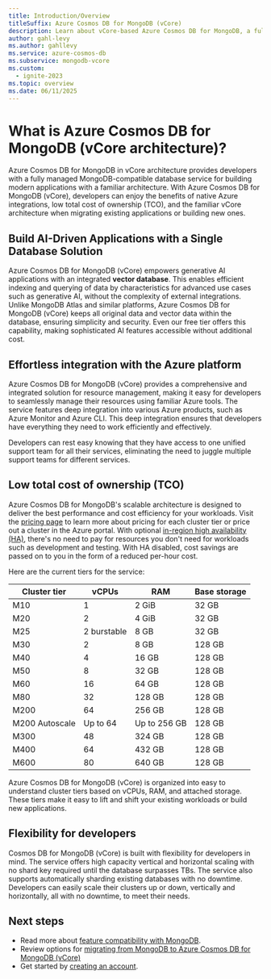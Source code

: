 ```yaml
---
title: Introduction/Overview
titleSuffix: Azure Cosmos DB for MongoDB (vCore)
description: Learn about vCore-based Azure Cosmos DB for MongoDB, a fully managed MongoDB-compatible database for building modern applications with a familiar architecture.
author: gahl-levy
ms.author: gahllevy
ms.service: azure-cosmos-db
ms.subservice: mongodb-vcore
ms.custom:
  - ignite-2023
ms.topic: overview
ms.date: 06/11/2025
---
```


# What is Azure Cosmos DB for MongoDB (vCore architecture)?

Azure Cosmos DB for MongoDB in vCore architecture provides developers with a fully managed MongoDB-compatible database service for building modern applications with a familiar architecture. With Azure Cosmos DB for MongoDB (vCore), developers can enjoy the benefits of native Azure integrations, low total cost of ownership (TCO), and the familiar vCore architecture when migrating existing applications or building new ones.

## Build AI-Driven Applications with a Single Database Solution

Azure Cosmos DB for MongoDB (vCore) empowers generative AI applications with an integrated **vector database**. This enables efficient indexing and querying of data by characteristics for advanced use cases such as generative AI, without the complexity of external integrations. Unlike MongoDB Atlas and similar platforms, Azure Cosmos DB for MongoDB (vCore) keeps all original data and vector data within the database, ensuring simplicity and security. Even our free tier offers this capability, making sophisticated AI features accessible without additional cost.


## Effortless integration with the Azure platform

Azure Cosmos DB for MongoDB (vCore) provides a comprehensive and integrated solution for resource management, making it easy for developers to seamlessly manage their resources using familiar Azure tools. The service features deep integration into various Azure products, such as Azure Monitor and Azure CLI. This deep integration ensures that developers have everything they need to work efficiently and effectively.

Developers can rest easy knowing that they have access to one unified support team for all their services, eliminating the need to juggle multiple support teams for different services.

## Low total cost of ownership (TCO)

Azure Cosmos DB for MongoDB's scalable architecture is designed to deliver the best performance and cost efficiency for your workloads. Visit the [pricing page](https://azure.microsoft.com/pricing/details/cosmos-db/) to learn more about pricing for each cluster tier or price out a cluster in the Azure portal. With optional [in-region high availability (HA)](./high-availability.md), there's no need to pay for resources you don't need for workloads such as development and testing. With HA disabled, cost savings are passed on to you in the form of a reduced per-hour cost.

Here are the current tiers for the service:

| Cluster tier | vCPUs | RAM | Base storage |
| --- | --- | --- | --- |
| M10  | 1  | 2 GiB   | 32 GB  |  
| M20  | 2  | 4 GiB   | 32 GB  |  
| M25  | 2 burstable | 8 GB   | 32 GB  |  
| M30  | 2  | 8 GB   | 128 GB |  
| M40  | 4  | 16 GB  | 128 GB |  
| M50  | 8  | 32 GB  | 128 GB |  
| M60  | 16 | 64 GB  | 128 GB |  
| M80  | 32 | 128 GB | 128 GB |  
| M200 | 64 | 256 GB | 128 GB |  
| M200 Autoscale | Up to 64 | Up to 256 GB | 128 GB | 
| M300 | 48 | 324 GB | 128 GB |  
| M400 | 64 | 432 GB | 128 GB |  
| M600 | 80 | 640 GB | 128 GB |  

Azure Cosmos DB for MongoDB (vCore) is organized into easy to understand cluster tiers based on vCPUs, RAM, and attached storage. These tiers make it easy to lift and shift your existing workloads or build new applications.

## Flexibility for developers

Cosmos DB for MongoDB (vCore) is built with flexibility for developers in mind. The service offers high capacity vertical and horizontal scaling with no shard key required until the database surpasses TBs. The service also supports automatically sharding existing databases with no downtime. Developers can easily scale their clusters up or down, vertically and horizontally, all with no downtime, to meet their needs.

## Next steps

- Read more about [feature compatibility with MongoDB](compatibility.md).
- Review options for [migrating from MongoDB to Azure Cosmos DB for MongoDB (vCore)](migration-options.md)
- Get started by [creating an account](quickstart-portal.md).
